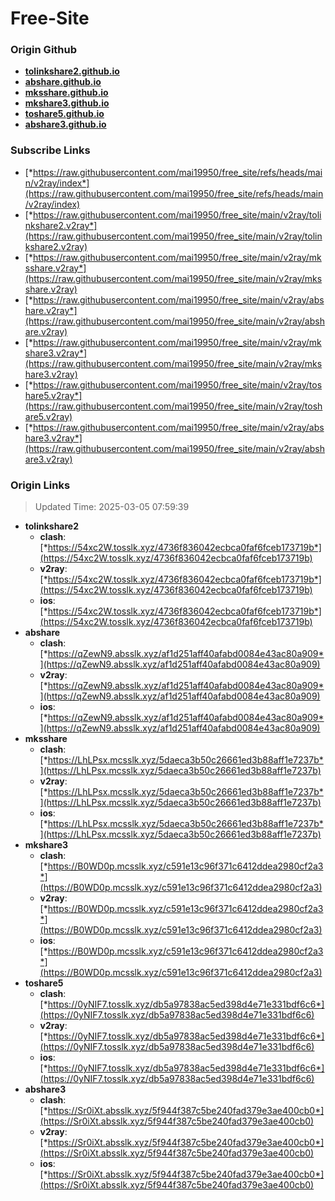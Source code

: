 # Free-Site

### Origin Github

- [**tolinkshare2.github.io**](https://github.com/tolinkshare2/tolinkshare2.github.io)
- [**abshare.github.io**](https://github.com/abshare/abshare.github.io)
- [**mksshare.github.io**](https://github.com/mksshare/mksshare.github.io)
- [**mkshare3.github.io**](https://github.com/mkshare3/mkshare3.github.io)
- [**toshare5.github.io**](https://github.com/toshare5/toshare5.github.io)
- [**abshare3.github.io**](https://github.com/abshare3/abshare3.github.io)

### Subscribe Links

- [*https://raw.githubusercontent.com/mai19950/free_site/refs/heads/main/v2ray/index*](https://raw.githubusercontent.com/mai19950/free_site/refs/heads/main/v2ray/index)
- [*https://raw.githubusercontent.com/mai19950/free_site/main/v2ray/tolinkshare2.v2ray*](https://raw.githubusercontent.com/mai19950/free_site/main/v2ray/tolinkshare2.v2ray)
- [*https://raw.githubusercontent.com/mai19950/free_site/main/v2ray/mksshare.v2ray*](https://raw.githubusercontent.com/mai19950/free_site/main/v2ray/mksshare.v2ray)
- [*https://raw.githubusercontent.com/mai19950/free_site/main/v2ray/abshare.v2ray*](https://raw.githubusercontent.com/mai19950/free_site/main/v2ray/abshare.v2ray)
- [*https://raw.githubusercontent.com/mai19950/free_site/main/v2ray/mkshare3.v2ray*](https://raw.githubusercontent.com/mai19950/free_site/main/v2ray/mkshare3.v2ray)
- [*https://raw.githubusercontent.com/mai19950/free_site/main/v2ray/toshare5.v2ray*](https://raw.githubusercontent.com/mai19950/free_site/main/v2ray/toshare5.v2ray)
- [*https://raw.githubusercontent.com/mai19950/free_site/main/v2ray/abshare3.v2ray*](https://raw.githubusercontent.com/mai19950/free_site/main/v2ray/abshare3.v2ray)

### Origin Links

> Updated Time: 2025-03-05 07:59:39

- **tolinkshare2**
  - **clash**: [*https://54xc2W.tosslk.xyz/4736f836042ecbca0faf6fceb173719b*](https://54xc2W.tosslk.xyz/4736f836042ecbca0faf6fceb173719b)
  - **v2ray**: [*https://54xc2W.tosslk.xyz/4736f836042ecbca0faf6fceb173719b*](https://54xc2W.tosslk.xyz/4736f836042ecbca0faf6fceb173719b)
  - **ios**: [*https://54xc2W.tosslk.xyz/4736f836042ecbca0faf6fceb173719b*](https://54xc2W.tosslk.xyz/4736f836042ecbca0faf6fceb173719b)
- **abshare**
  - **clash**: [*https://qZewN9.absslk.xyz/af1d251aff40afabd0084e43ac80a909*](https://qZewN9.absslk.xyz/af1d251aff40afabd0084e43ac80a909)
  - **v2ray**: [*https://qZewN9.absslk.xyz/af1d251aff40afabd0084e43ac80a909*](https://qZewN9.absslk.xyz/af1d251aff40afabd0084e43ac80a909)
  - **ios**: [*https://qZewN9.absslk.xyz/af1d251aff40afabd0084e43ac80a909*](https://qZewN9.absslk.xyz/af1d251aff40afabd0084e43ac80a909)
- **mksshare**
  - **clash**: [*https://LhLPsx.mcsslk.xyz/5daeca3b50c26661ed3b88aff1e7237b*](https://LhLPsx.mcsslk.xyz/5daeca3b50c26661ed3b88aff1e7237b)
  - **v2ray**: [*https://LhLPsx.mcsslk.xyz/5daeca3b50c26661ed3b88aff1e7237b*](https://LhLPsx.mcsslk.xyz/5daeca3b50c26661ed3b88aff1e7237b)
  - **ios**: [*https://LhLPsx.mcsslk.xyz/5daeca3b50c26661ed3b88aff1e7237b*](https://LhLPsx.mcsslk.xyz/5daeca3b50c26661ed3b88aff1e7237b)
- **mkshare3**
  - **clash**: [*https://B0WD0p.mcsslk.xyz/c591e13c96f371c6412ddea2980cf2a3*](https://B0WD0p.mcsslk.xyz/c591e13c96f371c6412ddea2980cf2a3)
  - **v2ray**: [*https://B0WD0p.mcsslk.xyz/c591e13c96f371c6412ddea2980cf2a3*](https://B0WD0p.mcsslk.xyz/c591e13c96f371c6412ddea2980cf2a3)
  - **ios**: [*https://B0WD0p.mcsslk.xyz/c591e13c96f371c6412ddea2980cf2a3*](https://B0WD0p.mcsslk.xyz/c591e13c96f371c6412ddea2980cf2a3)
- **toshare5**
  - **clash**: [*https://0yNIF7.tosslk.xyz/db5a97838ac5ed398d4e71e331bdf6c6*](https://0yNIF7.tosslk.xyz/db5a97838ac5ed398d4e71e331bdf6c6)
  - **v2ray**: [*https://0yNIF7.tosslk.xyz/db5a97838ac5ed398d4e71e331bdf6c6*](https://0yNIF7.tosslk.xyz/db5a97838ac5ed398d4e71e331bdf6c6)
  - **ios**: [*https://0yNIF7.tosslk.xyz/db5a97838ac5ed398d4e71e331bdf6c6*](https://0yNIF7.tosslk.xyz/db5a97838ac5ed398d4e71e331bdf6c6)
- **abshare3**
  - **clash**: [*https://Sr0iXt.absslk.xyz/5f944f387c5be240fad379e3ae400cb0*](https://Sr0iXt.absslk.xyz/5f944f387c5be240fad379e3ae400cb0)
  - **v2ray**: [*https://Sr0iXt.absslk.xyz/5f944f387c5be240fad379e3ae400cb0*](https://Sr0iXt.absslk.xyz/5f944f387c5be240fad379e3ae400cb0)
  - **ios**: [*https://Sr0iXt.absslk.xyz/5f944f387c5be240fad379e3ae400cb0*](https://Sr0iXt.absslk.xyz/5f944f387c5be240fad379e3ae400cb0)
